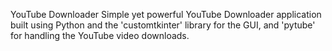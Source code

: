 YouTube Downloader
Simple yet powerful YouTube Downloader application built using Python and the 'customtkinter' library for the GUI, and 'pytube' for handling the YouTube video downloads.
